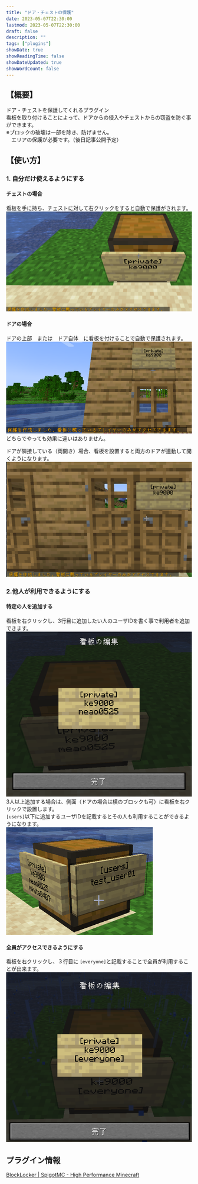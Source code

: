 ```yaml
---
title: "ドア・チェストの保護"
date: 2023-05-07T22:30:00
lastmod: 2023-05-07T22:30:00
draft: false
description: ""
tags: ["plugins"]
showDate: true
showReadingTime: false
showDateUpdated: true
showWordCount: false
---
```


## 【概要】
ドア・チェストを保護してくれるプラグイン  
看板を取り付けることによって、ドアからの侵入やチェストからの窃盗を防ぐ事ができます。  
※ブロックの破壊は一部を除き、防げません。  
　エリアの保護が必要です。（後日記事公開予定）

## 【使い方】
### 1. 自分だけ使えるようにする
#### チェストの場合
看板を手に持ち、チェストに対して右クリックをすると自動で保護がされます。
![](blocklocker_1.png)
　
#### ドアの場合
ドアの上部　または　ドア自体　に看板を付けることで自動で保護されます。
![](blocklocker_2.png)
どちらでやっても効果に違いはありません。

ドアが隣接している（両開き）場合、看板を設置すると両方のドアが連動して開くようになります。
![](blocklocker_3.png)

### 2.他人が利用できるようにする
#### 特定の人を追加する
看板を右クリックし、3行目に追加したい人のユーザIDを書く事で利用者を追加できます。
![](blocklocker_4.png)
3人以上追加する場合は、側面（ドアの場合は横のブロックも可）に看板を右クリックで設置します。  
`[users]`以下に追加するユーザIDを記載するとその人も利用することができるようになります。  
![](blocklocker_5.png)

#### 全員がアクセスできるようにする
看板を右クリックし、３行目に `[everyone]`と記載することで全員が利用することが出来ます。
![](blocklocker_6.png)

## プラグイン情報
[BlockLocker | SpigotMC - High Performance Minecraft](https://www.spigotmc.org/resources/blocklocker.3268/)